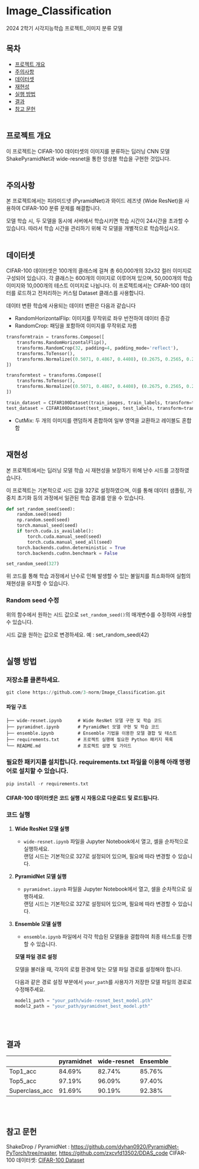 # Image_Classification
2024 2학기 시각지능학습 프로젝트_이미지 분류 모델


## 목차
- [프로젝트 개요](#프로젝트-개요)
- [주의사항](#주의사항)
- [데이터셋](#데이터셋)
- [재현성](#재현성)
- [실행 방법](#실행-방법)
- [결과](#결과)
- [참고 문헌](#참고-문헌)<br><br>

## 프로젝트 개요
이 프로젝트는 CIFAR-100 데이터셋의 이미지를 분류하는 딥러닝 CNN 모델 ShakePyramidNet과 wide-resnet을 통한 앙상블 학습을 구현한 것입니다.<br><br>




## 주의사항
본 프로젝트에서는 피라미드넷 (PyramidNet)과 와이드 레즈넷 (Wide ResNet)을 사용하여 CIFAR-100 분류 문제를 해결합니다.

모델 학습 시, 두 모델을 동시에 서버에서 학습시키면 학습 시간이 24시간을 초과할 수 있습니다. 따라서 학습 시간을 관리하기 위해 각 모델을 개별적으로 학습하십시오. <br><br> 




## 데이터셋
CIFAR-100 데이터셋은 100개의 클래스에 걸쳐 총 60,000개의 32x32 컬러 이미지로 구성되어 있습니다. 각 클래스는 600개의 이미지로 이루어져 있으며, 50,000개의 학습 이미지와 10,000개의 테스트 이미지로 나뉩니다. 이 프로젝트에서는 CIFAR-100 데이터를 로드하고 전처리하는 커스텀 Dataset 클래스를 사용합니다.

데이터 변환
학습에 사용되는 데이터 변환은 다음과 같습니다


- RandomHorizontalFlip: 이미지를 무작위로 좌우 반전하여 데이터 증강
- RandomCrop: 패딩을 포함하여 이미지를 무작위로 자름
```python
transformtrain = transforms.Compose([
    transforms.RandomHorizontalFlip(),
    transforms.RandomCrop(32, padding=4, padding_mode='reflect'),
    transforms.ToTensor(),
    transforms.Normalize((0.5071, 0.4867, 0.4408), (0.2675, 0.2565, 0.2761)),
])

transformtest = transforms.Compose([
    transforms.ToTensor(),
    transforms.Normalize((0.5071, 0.4867, 0.4408), (0.2675, 0.2565, 0.2761)),
])

train_dataset = CIFAR100Dataset(train_images, train_labels, transform=transformtrain)
test_dataset = CIFAR100Dataset(test_images, test_labels, transform=transformtest)
```

- CutMix: 두 개의 이미지를 랜덤하게 혼합하여 일부 영역을 교환하고 레이블도 혼합함 <br><br>  






## 재현성
본 프로젝트에서는 딥러닝 모델 학습 시 재현성을 보장하기 위해 난수 시드를 고정하였습니다.

이 프로젝트는 기본적으로 시드 값을 327로 설정하였으며, 이를 통해 데이터 샘플링, 가중치 초기화 등의 과정에서 일관된 학습 결과를 얻을 수 있습니다.


```python
def set_random_seed(seed):
    random.seed(seed)
    np.random.seed(seed)
    torch.manual_seed(seed)
    if torch.cuda.is_available():
        torch.cuda.manual_seed(seed)
        torch.cuda.manual_seed_all(seed)
    torch.backends.cudnn.deterministic = True
    torch.backends.cudnn.benchmark = False

set_random_seed(327)
```

위 코드를 통해 학습 과정에서 난수로 인해 발생할 수 있는 불일치를 최소화하여 실험의 재현성을 유지할 수 있습니다.


### Random seed 수정
위의 함수에서 원하는 시드 값으로 `set_random_seed()`의 매개변수를 수정하여 사용할 수 있습니다.

시드 값을 원하는 값으로 변경하세요. 예 : set_random_seed(42)<br><br>




## 실행 방법
### 저장소를 클론하세요.
```python
git clone https://github.com/3-norm/Image_Classification.git
```
#### 파일 구조
```
├── wide-resnet.ipynb      # Wide ResNet 모델 구현 및 학습 코드
├── pyramidnet.ipynb       # PyramidNet 모델 구현 및 학습 코드
├── ensemble.ipynb         # Ensemble 기법을 이용한 모델 결합 및 테스트
├── requirements.txt       # 프로젝트 실행에 필요한 Python 패키지 목록
└── README.md              # 프로젝트 설명 및 가이드
```
### 필요한 패키지를 설치합니다. requirements.txt 파일을 이용해 아래 명령어로 설치할 수 있습니다.

```python
pip install -r requirements.txt
```

#### CIFAR-100 데이터셋은 코드 실행 시 자동으로 다운로드 및 로드됩니다.

### 코드 실행 

1. **Wide ResNet 모델 실행**
   - `wide-resnet.ipynb` 파일을 Jupyter Notebook에서 열고, 셀을 순차적으로 실행하세요.  
        랜덤 시드는 기본적으로 327로 설정되어 있으며, 필요에 따라 변경할 수 있습니다.
   
2. **PyramidNet 모델 실행**
   - `pyramidnet.ipynb` 파일을 Jupyter Notebook에서 열고, 셀을 순차적으로 실행하세요.  
        랜덤 시드는 기본적으로 327로 설정되어 있으며, 필요에 따라 변경할 수 있습니다.

3. **Ensemble 모델 실행**
   - `ensemble.ipynb` 파일에서 각각 학습된 모델들을 결합하여 최종 테스트를 진행할 수 있습니다.

    **모델 파일 경로 설정**

    모델을 불러올 때, 각자의 로컬 환경에 맞는 모델 파일 경로를 설정해야 합니다. 

    다음과 같은 경로 설정 부분에서 `your_path`를 사용자가 저장한 모델 파일의 경로로 수정해주세요.

    ```python
    model1_path = "your_path/wide-resnet_best_model.pth"
    model2_path = "your_path/pyramidnet_best_model.pth"

    ```




<br><br>
## 결과
||pyramidnet|wide-resnet|Ensemble|
|------|---|---|---|
|Top1_acc|84.69%|82.74%|85.76%|
|Top5_acc|97.19%|96.09%|97.40%|
|Superclass_acc|91.69%|90.19%|92.38%|

<br><br>
## 참고 문헌
ShakeDrop / PyramidNet : https://github.com/dyhan0920/PyramidNet-PyTorch/tree/master, https://github.com/zxcvfd13502/DDAS_code
CIFAR-100 데이터셋: [CIFAR-100 Dataset](https://www.cs.toronto.edu/~kriz/cifar.html)
